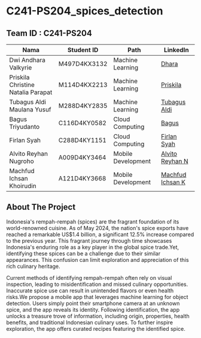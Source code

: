   # C241-PS204_spices_detection

  ## Team ID : C241-PS204

| Nama          | Student ID | Path              | LinkedIn                                      |
|---------------|------------|-------------------|-----------------------------------------------|
| Dwi Andhara Valkyrie      | M497D4KX3132  | Machine Learning  | [Dhara](https://www.linkedin.com/in/dwi-andhara-valkyrie/) |
| Priskila Christine Natalia Parapat    | M114D4KX2213  | Machine Learning| [Priskila]([Priskila](https://www.linkedin.com/in/priskilaparapat/)) |
| Tubagus Aldi Maulana Yusuf    | M288D4KY2835  | Machine Learning| [Tubagus Aldi]([https://linkedin.com/in/janesmith](http://www.linkedin.com/in/tubagusaldi)) |
| Bagus Triyudanto    | C116D4KY0582  | Cloud Computing| [Bagus]([https://linkedin.com/in/janesmith](https://www.linkedin.com/in/bagus-triyudanto-83a92b2a6/)) |
| Firlan Syah    |  C288D4KY1151  | Cloud Computing| [Firlan Syah](https://www.linkedin.com/in/firlan-syah) |
| Alvito Reyhan Nugroho    | A009D4KY3464  | Mobile Development| [Alvito Reyhan N]([https://linkedin.com/in/janesmith](https://www.linkedin.com/in/alvito-reyhan-nugroho-b36a62229/)) |
| Machfud Ichsan Khoirudin    | A121D4KY3668  | Mobile Development| [Machfud Ichsan K]([https://linkedin.com/in/janesmith](http://www.linkedin.com/in/machfudichsan)) |


  ## About The Project
Indonesia's rempah-rempah (spices) are the fragrant foundation of its world-renowned cuisine. As of May 2024, the nation's spice exports have reached a remarkable US$1.4 billion, a significant 12.5% increase compared to the previous year. This fragrant journey through time showcases Indonesia's enduring role as a key player in the global spice trade.Yet, identifying these spices can be a challenge due to their similar appearances. This confusion can limit exploration and appreciation of this rich culinary heritage.

Current methods of identifying rempah-rempah often rely on visual inspection, leading to misidentification and missed culinary opportunities. Inaccurate spice use can result in unintended flavors or even health risks.We propose a mobile app that leverages machine learning for object detection. Users simply point their smartphone camera at an unknown spice, and the app reveals its identity.  Following identification, the app unlocks a treasure trove of information, including origin, properties, health benefits, and traditional Indonesian culinary uses. To further inspire exploration, the app offers curated recipes featuring the identified spice.
